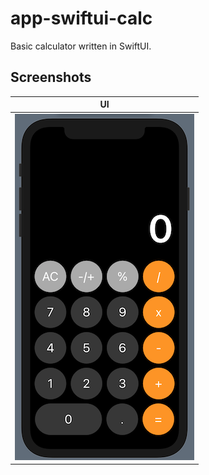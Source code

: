 # app-swiftui-calc
Basic calculator written in SwiftUI.


## Screenshots


| UI | 
| --- | 
| ![](https://github.com/jervygu/app-swiftui-calc/blob/master/screenshots/Screen%20Shot%202021-07-12%20at%207.26.55%20PM.png) |
